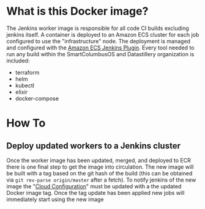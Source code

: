 # What is this Docker image?

The Jenkins worker image is responsible for all code CI builds excluding
jenkins itself.  A container is deployed to an Amazon ECS cluster for each
job configured to use the "infrastructure" node.  The deployment is managed
and configured with the [Amazon ECS Jenkins Plugin][amazon_ecs_plugin].  Every
tool needed to run any build within the SmartColumbusOS and Datastillery
organization is included:

  - terraform
  - helm
  - kubectl
  - elixir
  - docker-compose

# How To

## Deploy updated workers to a Jenkins cluster

Once the worker image has been updated, merged, and deployed to ECR there is
one final step to get the image into circulation.  The new image will be built
with a tag based on the git hash of the build (this can be obtained via
`git rev-parse origin/master` after a fetch).  To notify jenkins of the new
image the "[Cloud Configuration][configure_cloud]" must be updated with a the
updated Docker image tag.  Once the tag update has been applied new jobs will
immediately start using the new image


[amazon_ecs_plugin]: https://plugins.jenkins.io/amazon-ecs/
[configure_cloud]: https://jenkins.alm.internal.smartcolumbusos.com/configureClouds/